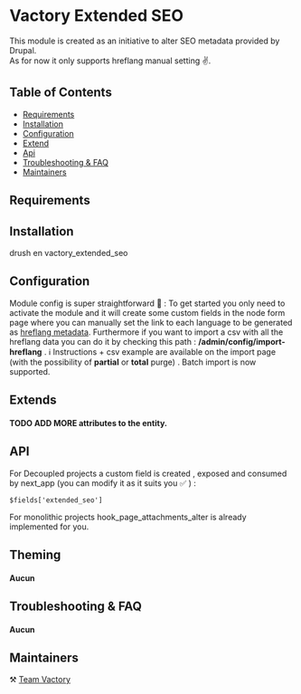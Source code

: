 

# Vactory Extended SEO
This module is created as an initiative to alter SEO metadata provided by Drupal.  
As for now it only supports hreflang manual setting ✌️.
## Table of Contents

* [Requirements](#requirements)
* [Installation](#installation)
* [Configuration](#configuration)
* [Extend](#extend)
* [Api](#api)
* [Troubleshooting & FAQ](#troubleshooting-faq)
* [Maintainers](#maintainers)

## Requirements



## Installation

drush en vactory_extended_seo

## Configuration
Module config is super straightforward 💯 :
To get started you only need to activate the module and it will create some custom fields in the node form page where you can   manually set the link to each language to be generated as [hreflang metadata](https://ahrefs.com/blog/hreflang-tags/).
Furthermore if you want to import a csv with all the hreflang data you can do it by checking this path : **/admin/config/import-hreflang** .
ℹ️ Instructions + csv example are available on the import page (with the possibility of **partial** or **total** purge) .
Batch import is now supported.

## Extends

#### TODO ADD MORE attributes to the entity.

## API
For Decoupled projects a custom field is created , exposed and consumed by next_app (you can modify it as it suits you ✅ ) :

    $fields['extended_seo']
For monolithic projects hook_page_attachments_alter is already implemented for you.

## Theming

#### Aucun

## Troubleshooting & FAQ

#### Aucun

## Maintainers

⚒️ [Team Vactory](http://void.fr/fr)